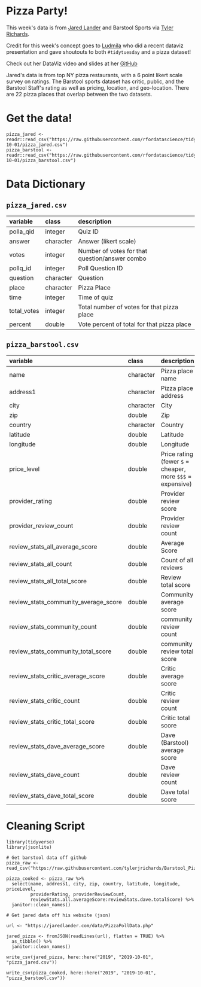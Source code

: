 # Pizza Party!

This week's data is from [Jared Lander](https://twitter.com/jaredlander/status/1178122846419193858?s=20) and Barstool Sports via [Tyler Richards](https://github.com/tylerjrichards/Barstool_Pizza).

Credit for this week's concept goes to [Ludmila](https://twitter.com/ludmila_janda) who did a recent dataviz presentation and gave shoutouts to both `#tidytuesday` and a pizza dataset!

Check out her DataViz video and slides at her [GitHub](https://github.com/ljanda/nyhackr_talk_2019_09_19)

Jared's data is from top NY pizza restaurants, with a 6 point likert scale survey on ratings. The Barstool sports dataset has critic, public, and the Barstool Staff's rating as well as pricing, location, and geo-location. There are 22 pizza places that overlap between the two datasets.

# Get the data!

```
pizza_jared <- readr::read_csv("https://raw.githubusercontent.com/rfordatascience/tidytuesday/master/data/2019/2019-10-01/pizza_jared.csv")
pizza_barstool <- readr::read_csv("https://raw.githubusercontent.com/rfordatascience/tidytuesday/master/data/2019/2019-10-01/pizza_barstool.csv")
```

# Data Dictionary

## `pizza_jared.csv`

|variable    |class     |description |
|:-----------|:---------|:-----------|
|polla_qid   |integer   | Quiz ID |
|answer      |character | Answer (likert scale) |
|votes       |integer   | Number of votes for that question/answer combo |
|pollq_id    |integer   | Poll Question ID |
|question    |character | Question |
|place       |character | Pizza Place |
|time        |integer   | Time of quiz |
|total_votes |integer   | Total number of votes for that pizza place |
|percent     |double    | Vote percent of total for that pizza place |

## `pizza_barstool.csv`

|variable                             |class     |description |
|:------------------------------------|:---------|:-----------|
|name                                 |character | Pizza place name |
|address1                             |character | Pizza place address |
|city                                 |character | City |
|zip                                  |double    | Zip |
|country                              |character | Country |
|latitude                             |double    | Latitude |
|longitude                            |double    | Longitude |
|price_level                          |double    | Price rating (fewer `$` = cheaper, more `$$$` = expensive) |
|provider_rating                      |double    | Provider review score |
|provider_review_count                |double    | Provider review count |
|review_stats_all_average_score       |double    | Average Score |
|review_stats_all_count               |double    | Count of all reviews |
|review_stats_all_total_score         |double    | Review total score |
|review_stats_community_average_score |double    | Community average score |
|review_stats_community_count         |double    | community review count |
|review_stats_community_total_score   |double    | community review total score |
|review_stats_critic_average_score    |double    | Critic average score |
|review_stats_critic_count            |double    | Critic review count|
|review_stats_critic_total_score      |double    | Critic total score |
|review_stats_dave_average_score      |double    | Dave (Barstool) average score|
|review_stats_dave_count              |double    | Dave review count |
|review_stats_dave_total_score        |double    | Dave total score |


# Cleaning Script

```
library(tidyverse)
library(jsonlite)

# Get barstool data off github
pizza_raw <- read_csv("https://raw.githubusercontent.com/tylerjrichards/Barstool_Pizza/master/pizza_data.csv")

pizza_cooked <- pizza_raw %>% 
  select(name, address1, city, zip, country, latitude, longitude, priceLevel, 
         providerRating, providerReviewCount, 
         reviewStats.all.averageScore:reviewStats.dave.totalScore) %>% 
  janitor::clean_names()

# Get jared data off his website (json)

url <- "https://jaredlander.com/data/PizzaPollData.php"

jared_pizza <- fromJSON(readLines(url), flatten = TRUE) %>% 
  as_tibble() %>% 
  janitor::clean_names()

write_csv(jared_pizza, here::here("2019", "2019-10-01", "pizza_jared.csv"))

write_csv(pizza_cooked, here::here("2019", "2019-10-01", "pizza_barstool.csv"))
```